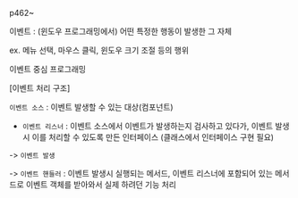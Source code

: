 p462~

이벤트 : \(윈도우 프로그래밍에서\) 어떤 특정한 행동이 발생한 그 자체

ex. 메뉴 선택, 마우스 클릭, 윈도우 크기 조절 등의 행위

이벤트 중심 프로그래밍



\[이벤트 처리 구조\]

`이벤트 소스` : 이벤트 발생할 수 있는 대상\(컴포넌트\)

+ `이벤트 리스너` : 이벤트 소스에서 이벤트가 발생하는지 검사하고 있다가, 이벤트 발생시 이를 처리할 수 있도록 만든 인터페이스 \(클래스에서 인터페이스 구현 필요\)

 -&gt; `이벤트 발생` 

-&gt; `이벤트 핸들러` : 이벤트 발생시 실행되는 메서드, 이벤트 리스너에 포함되어 있는 메서드로 이벤트 객체를 받아와서 실제 하려던 기능 처리



